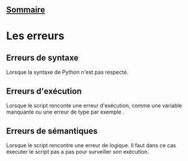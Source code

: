 ## [Sommaire](README.md)

# Les erreurs

## Erreurs de syntaxe
Lorsque la syntaxe de Python n'est pas respecté.

## Erreurs d'exécution
Lorsque le script renconte une erreur d'exécution, comme une variable manquante ou une erreur de type par exemple .

## Erreurs de sémantiques
Lorsque le script rencontre une erreur de logique. Il faut dans ce cas éxecuter le script pas a pas pour surveiller son exécution.